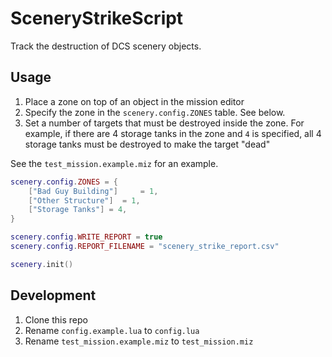 # SceneryStrikeScript

Track the destruction of DCS scenery objects.

## Usage

1. Place a zone on top of an object in the mission editor
2. Specify the zone in the `scenery.config.ZONES` table. See below.
3. Set a number of targets that must be destroyed inside the zone. For example, if there are 4 storage tanks in the zone and `4` is specified, all 4 storage tanks must be destroyed to make the target "dead"

See the `test_mission.example.miz` for an example.

```lua
scenery.config.ZONES = {
    ["Bad Guy Building"]     = 1,
    ["Other Structure"]  = 1,
    ["Storage Tanks"] = 4,
}

scenery.config.WRITE_REPORT = true
scenery.config.REPORT_FILENAME = "scenery_strike_report.csv"

scenery.init()
```

## Development

1. Clone this repo
2. Rename `config.example.lua` to `config.lua`
3. Rename `test_mission.example.miz` to `test_mission.miz`
